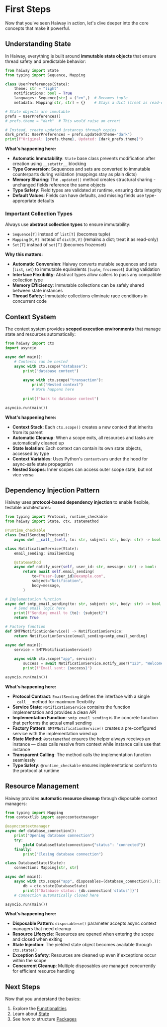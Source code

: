 # First Steps

Now that you've seen Haiway in action, let's dive deeper into the core concepts that make it
powerful.

## Understanding State

In Haiway, everything is built around **immutable state objects** that ensure thread safety and
predictable behavior:

```python
from haiway import State
from typing import Sequence, Mapping

class UserPreferences(State):
    theme: str = "light"
    notifications: bool = True
    languages: Sequence[str] = ("en",)  # Becomes tuple
    metadata: Mapping[str, str] = {}    # Stays a dict (treat as read-only)

# State objects are immutable
prefs = UserPreferences()
# prefs.theme = "dark"  # This would raise an error!

# Instead, create updated instances through copies
dark_prefs: UserPreferences = prefs.updated(theme="dark")
print(f"Original: {prefs.theme}, Updated: {dark_prefs.theme}")
```

**What's happening here:**

- **Automatic Immutability**: `State` base class prevents modification after creation using
  `__setattr__` blocking
- **Type Conversion**: Sequences and sets are converted to immutable counterparts during validation
  (mappings stay as plain dicts)
- **Memory Sharing**: The `.updated()` method creates structural sharing - unchanged fields
  reference the same objects
- **Type Safety**: Field types are validated at runtime, ensuring data integrity
- **Default Values**: Fields can have defaults, and missing fields use type-appropriate defaults

### Important Collection Types

Always use **abstract collection types** to ensure immutability:

- `Sequence[T]` instead of `list[T]` (becomes tuple)
- `Mapping[K,V]` instead of `dict[K,V]` (remains a dict; treat it as read-only)
- `Set[T]` instead of `set[T]` (becomes frozenset)

**Why this matters:**

- **Automatic Conversion**: Haiway converts mutable sequences and sets (`list`, `set`) to immutable
  equivalents (`tuple`, `frozenset`) during validation
- **Interface Flexibility**: Abstract types allow callers to pass any compatible collection type
- **Memory Efficiency**: Immutable collections can be safely shared between state instances
- **Thread Safety**: Immutable collections eliminate race conditions in concurrent code

## Context System

The context system provides **scoped execution environments** that manage state and resources
automatically:

```python
from haiway import ctx
import asyncio

async def main():
    # Contexts can be nested
    async with ctx.scope("database"):
        print("database context")
        
        async with ctx.scope("transaction"):
            print("Nested context")
            # Work happens here
            
        print(f"back to database context")

asyncio.run(main())
```

**What's happening here:**

- **Context Stack**: Each `ctx.scope()` creates a new context that inherits from its parent
- **Automatic Cleanup**: When a scope exits, all resources and tasks are automatically cleaned up
- **State Isolation**: Each context can contain its own state objects, accessed by type
- **Context Variables**: Uses Python's `contextvars` under the hood for async-safe state propagation
- **Nested Scopes**: Inner scopes can access outer scope state, but not vice versa

## Dependency Injection Pattern

Haiway uses **protocol-based dependency injection** to enable flexible, testable architectures:

```python
from typing import Protocol, runtime_checkable
from haiway import State, ctx, statemethod

@runtime_checkable
class EmailSending(Protocol):
    async def __call__(self, to: str, subject: str, body: str) -> bool: ...

class NotificationService(State):
    email_sending: EmailSending

    @statemethod
    async def notify_user(self, user_id: str, message: str) -> bool:
        return await self.email_sending(
            to=f"user-{user_id}@example.com",
            subject="Notification",
            body=message,
        )

# Implementation function
async def smtp_email_sending(to: str, subject: str, body: str) -> bool:
    # Send email logic here
    print(f"Sending email to {to}: {subject}")
    return True

# Factory function
def SMTPNotificationService() -> NotificationService:
    return NotificationService(email_sending=smtp_email_sending)

async def main():
    service = SMTPNotificationService()
    
    async with ctx.scope("app", service):
        success = await NotificationService.notify_user("123", "Welcome!")
        print(f"Email sent: {success}")

asyncio.run(main())
```

**What's happening here:**

- **Protocol Contract**: `EmailSending` defines the interface with a single `__call__` method for
  maximum flexibility
- **Service State**: `NotificationService` contains the function implementation and provides a clean
  API
- **Implementation Function**: `smtp_email_sending` is the concrete function that performs the
  actual email sending
- **Factory Pattern**: `SMTPNotificationService()` creates a pre-configured service with the
  implementation wired up
- **State Method**: `@statemethod` ensures the helper always receives an instance — class calls
  resolve from context while instance calls use that instance
- **Transparent Calling**: The method calls the implementation function seamlessly
- **Type Safety**: `@runtime_checkable` ensures implementations conform to the protocol at runtime

## Resource Management

Haiway provides **automatic resource cleanup** through disposable context managers:

```python
from typing import Mapping
from contextlib import asynccontextmanager

@asynccontextmanager
async def database_connection():
    print("Opening database connection")
    try:
        yield DatabaseState(connection={"status": "connected"})
    finally:
        print("Closing database connection")

class DatabaseState(State):
    connection: Mapping[str, str]

async def main():
    async with ctx.scope("app", disposables=(database_connection(),)):
        db = ctx.state(DatabaseState)
        print(f"Database status: {db.connection['status']}")
    # Connection automatically closed here

asyncio.run(main())
```

**What's happening here:**

- **Disposable Pattern**: `disposables=()` parameter accepts async context managers that need
  cleanup
- **Resource Lifecycle**: Resources are opened when entering the scope and closed when exiting
- **State Injection**: The yielded state object becomes available through `ctx.state()`
- **Exception Safety**: Resources are cleaned up even if exceptions occur within the scope
- **Concurrent Cleanup**: Multiple disposables are managed concurrently for efficient resource
  handling

## Next Steps

Now that you understand the basics:

1. Explore the [Functionalities](../guides/functionalities.md)
1. Learn about [State](../guides/state.md)
1. See how to structure [Packages](../guides/packages.md)
